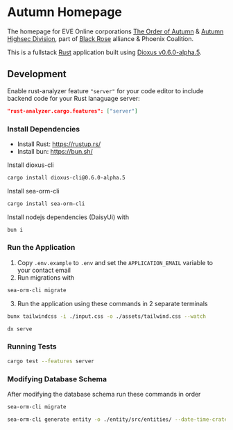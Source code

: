 # Autumn Homepage
The homepage for EVE Online corporations [The Order of Autumn](https://zkillboard.com/corporation/98785281/) & [Autumn Highsec Division](https://zkillboard.com/corporation/98784256/), part of [Black Rose](https://black-rose.space/) alliance & Phoenix Coalition.

This is a fullstack [Rust](https://www.rust-lang.org/) application built using [Dioxus v0.6.0-alpha.5](https://dioxuslabs.com/).

## Development

Enable rust-analyzer feature `"server"` for your code editor to include backend code for your Rust lanaguage server:

```json
"rust-analyzer.cargo.features": ["server"]
```



### Install Dependencies

- Install Rust: <https://rustup.rs/>
- Install bun: <https://bun.sh/>

Install dioxus-cli

```bash
cargo install dioxus-cli@0.6.0-alpha.5
```
Install sea-orm-cli

```bash
cargo install sea-orm-cli
```

Install nodejs dependencies (DaisyUi) with

```bash
bun i
```

### Run the Application

1. Copy `.env.example` to `.env` and set the `APPLICATION_EMAIL` variable to your contact email
2. Run migrations with

```bash
sea-orm-cli migrate
```

3. Run the application using these commands in 2 separate terminals

```bash
bunx tailwindcss -i ./input.css -o ./assets/tailwind.css --watch
```

```bash
dx serve
```

### Running Tests

```bash
cargo test --features server
```

### Modifying Database Schema

After modifying the database schema run these commands in order

```bash
sea-orm-cli migrate
```

```bash
sea-orm-cli generate entity -o ./entity/src/entities/ --date-time-crate chrono
```
